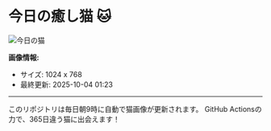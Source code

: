 # 今日の癒し猫 🐱

![今日の猫](https://cdn2.thecatapi.com/images/bqn.jpg)

**画像情報:**
- サイズ: 1024 x 768
- 最終更新: 2025-10-04 01:23

---

このリポジトリは毎日朝9時に自動で猫画像が更新されます。
GitHub Actionsの力で、365日違う猫に出会えます！
